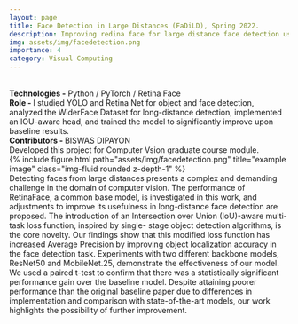 ```yaml
---
layout: page
title: Face Detection in Large Distances (FaDiLD), Spring 2022.
description: Improving redina face for large distance face detection using IOU aware loss function. 
img: assets/img/facedetection.png
importance: 4
category: Visual Computing
---
```

<br>
<b>Technologies -</b> Python / PyTorch / Retina Face  <br>
<b>Role - </b>  I studied YOLO and Retina Net for object and face detection, analyzed the WiderFace Dataset for long-distance detection, implemented an IOU-aware head, and trained the model to significantly improve upon baseline results.<br>
<b>Contributors - </b> BISWAS DIPAYON <br>
Developed this project for Computer Vsion graduate course module.<br>
<div class="row">
    <div class="col-sm mt-3 mt-md-0">
        {% include figure.html path="assets/img/facedetection.png" title="example image" class="img-fluid rounded z-depth-1" %}
    </div>
    <div class="col-sm mt-3 mt-md-0">
        Detecting faces from large distances presents a complex and demanding challenge in the domain
        of computer vision. The performance of RetinaFace, a common base model, is investigated in this
        work, and adjustments to improve its usefulness in long-distance face detection are proposed. The
        introduction of an Intersection over Union (IoU)-aware multi-task loss function, inspired by single-
        stage object detection algorithms, is the core novelty. Our findings show that this modified loss
        function has increased Average Precision by improving object localization accuracy in the face
        detection task. Experiments with two different backbone models, ResNet50 and MobileNet.25,
        demonstrate the effectiveness of our model. We used a paired t-test to confirm that there was
        a statistically significant performance gain over the baseline model. Despite attaining poorer
        performance than the original baseline paper due to differences in implementation and comparison
        with state-of-the-art models, our work highlights the possibility of further improvement.
        </div>
</div>


